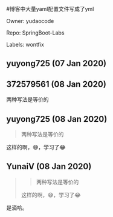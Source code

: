 #博客中大量yaml配置文件写成了yml

Owner: yudaocode

Repo: SpringBoot-Labs

Labels: wontfix 

## yuyong725 (07 Jan 2020)



## 372579561 (08 Jan 2020)

两种写法是等价的

## yuyong725 (08 Jan 2020)

> 两种写法是等价的

这样的啊，😅，学习了😂

## YunaiV (08 Jan 2020)

> > 两种写法是等价的
> 
> 这样的啊，😅，学习了😂

是滴哈。

